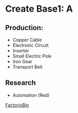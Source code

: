 # Create Base1: A
## Production:
- Copper Cable
- Electronic Circuit
- Inserter
- Small Electric Pole
- Iron Gear
- Transport Belt

## Research
- Automation (Red)


[FactorioBin](https://factoriobin.com/post/wyeihC1N)
